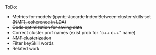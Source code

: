 ToDo:
* ~~Metrics for models (ipynb, Jacarde Index Between cluster skills set (NMF), coherence in LDA)~~
* ~~Code optimization for saving data~~
* Correct cluster prof names (exist prob for "c++ c++" name)
* ~~NMF clusterization~~
* Filter keySkill words
* Related work